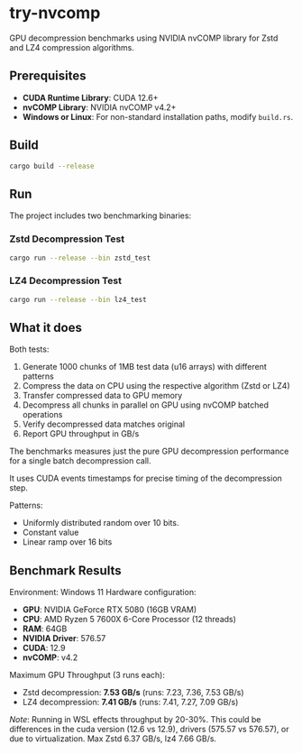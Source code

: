 # try-nvcomp

GPU decompression benchmarks using NVIDIA nvCOMP library for Zstd and LZ4 compression algorithms.

## Prerequisites

- **CUDA Runtime Library**: CUDA 12.6+ 
- **nvCOMP Library**: NVIDIA nvCOMP v4.2+ 
- **Windows or Linux**: For non-standard installation paths, modify `build.rs`.

## Build

```bash
cargo build --release
```

## Run

The project includes two benchmarking binaries:

### Zstd Decompression Test
```bash
cargo run --release --bin zstd_test
```

### LZ4 Decompression Test  
```bash
cargo run --release --bin lz4_test
```

## What it does

Both tests:
1. Generate 1000 chunks of 1MB test data (u16 arrays) with different patterns
2. Compress the data on CPU using the respective algorithm (Zstd or LZ4)
3. Transfer compressed data to GPU memory
4. Decompress all chunks in parallel on GPU using nvCOMP batched operations
5. Verify decompressed data matches original
6. Report GPU throughput in GB/s

The benchmarks measures just the pure GPU decompression performance for a single
batch decompression call.

It uses CUDA events timestamps for precise timing of the decompression step.

Patterns:
- Uniformly distributed random over 10 bits.
- Constant value
- Linear ramp over 16 bits

## Benchmark Results

Environment: Windows 11
Hardware configuration:
- **GPU**: NVIDIA GeForce RTX 5080 (16GB VRAM)
- **CPU**: AMD Ryzen 5 7600X 6-Core Processor (12 threads)
- **RAM**: 64GB
- **NVIDIA Driver**: 576.57
- **CUDA**: 12.9
- **nvCOMP**: v4.2

Maximum GPU Throughput (3 runs each):
- Zstd decompression: **7.53 GB/s** (runs: 7.23, 7.36, 7.53 GB/s)
- LZ4 decompression: **7.41 GB/s** (runs: 7.41, 7.27, 7.09 GB/s)

_Note_: Running in WSL effects throughput by 20-30%.
        This could be differences in the cuda version (12.6 vs 12.9), drivers
        (575.57 vs 576.57), or due to virtualization. Max Zstd 6.37 GB/s, lz4
        7.66 GB/s.

